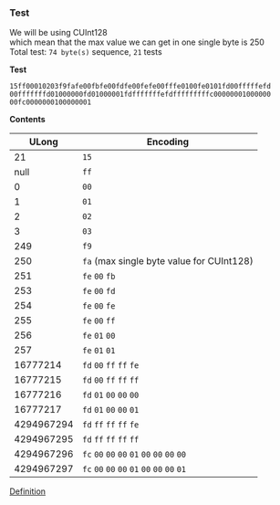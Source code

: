 ### Test

We will be using CUInt128<br/>
which mean that the max value we can get in one single byte is 250<br/>
Total test: `74 byte(s)` sequence, `21` tests

**Test**
```
15ff00010203f9fafe00fbfe00fdfe00fefe00fffe0100fe0101fd00fffffefd
00fffffffd01000000fd01000001fdfffffffefdfffffffffc00000001000000
00fc0000000100000001
```
**Contents**

| ULong | Encoding |
| ------| -------- |
| 21 | `15` |
| null | `ff` |
| 0 | `00` |
| 1 | `01` |
| 2 | `02` |
| 3 | `03` |
| 249 | `f9` |
| 250 | `fa` (max single byte value for CUInt128) |
| 251 | `fe` `00` `fb` |
| 253 | `fe` `00` `fd` |
| 254 | `fe` `00` `fe` |
| 255 | `fe` `00` `ff` |
| 256 | `fe` `01` `00` |
| 257 | `fe` `01` `01` |
| 16777214 | `fd` `00` `ff` `ff` `fe` |
| 16777215 | `fd` `00` `ff` `ff` `ff` |
| 16777216 | `fd` `01` `00` `00` `00` |
| 16777217 | `fd` `01` `00` `00` `01` |
| 4294967294 | `fd` `ff` `ff` `ff` `fe` |
| 4294967295 | `fd` `ff` `ff` `ff` `ff` |
| 4294967296 | `fc` `00` `00` `00` `01` `00` `00` `00` `00` |
| 4294967297 | `fc` `00` `00` `00` `01` `00` `00` `00` `01` |



[Definition](https://github.com/jesusjorge/s13n/wiki/1.1)
